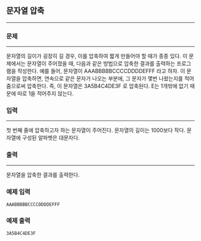 ## 문자열 압축
***
### 문제
***
문자열의 길이가 굉장히 길 경우, 이를 압축하여 짧게 만들어야 할 때가 종종 있다. 이 문제에서는 문자열이 주어졌을 때, 다음과 같은 방법으로 압축한 결과를 출력하는 프로그램을 작성한다. 예를 들어, 문자열이 AAABBBBBCCCCDDDDEFFF 라고 하자. 이 문자열을 압축하면, 연속으로 같은 문자가 나오는 부분에, 그 문자가 몇번 나왔는지를 적어줌으로써 압축한다. 즉, 이 문자열은 3A5B4C4DE3F 로 압축된다. E는 1개밖에 없기 때문에 따로 1을 적어주지 않는다.

### 입력
***
첫 번째 줄에 압축하고자 하는 문자열이 주어진다. 문자열의 길이는 1000보다 작다. 문자열에 구성된 알파벳은 대문자다.  

### 출력
***
문자열을 압축한 결과를 출력한다.

### 예제 입력
```
AAABBBBBCCCCDDDDEFFF
```
### 예제 출력
```
3A5B4C4DE3F
```